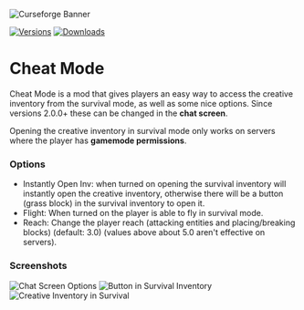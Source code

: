 ![Curseforge Banner](https://mc.lookonthebrightsi.de/cheat_mode/images/main_trimmed.png)

[![Versions](http://cf.way2muchnoise.eu/versions/MC_cheat-mode_latest.svg?badge_style=for_the_badge)](https://www.curseforge.com/minecraft/mc-mods/cheat-mode)
[![Downloads](http://cf.way2muchnoise.eu/short_cheat-mode.svg?badge_style=for_the_badge)](https://www.curseforge.com/minecraft/mc-mods/cheat-mode)

# Cheat Mode

Cheat Mode is a mod that gives players an easy way to access the creative inventory from the survival mode,
as well as some nice options. Since versions 2.0.0+ these can be changed in the **chat screen**.

Opening the creative inventory in survival mode only works on servers where the player has **gamemode permissions**.

### Options
- Instantly Open Inv: when turned on opening the survival inventory will instantly open the creative inventory, 
otherwise there will be a button (grass block) in the survival inventory to open it.
- Flight: When turned on the player is able to fly in survival mode.
- Reach: Change the player reach (attacking entities and placing/breaking blocks) (default: 3.0) (values above about 5.0 aren't effective on servers).

### Screenshots

![Chat Screen Options](https://media.forgecdn.net/attachments/492/96/2022-09-01_17.png)
![Button in Survival Inventory](https://media.forgecdn.net/attachments/492/99/2022-09-01_17.png)
![Creative Inventory in Survival](https://media.forgecdn.net/attachments/492/98/2022-09-01_17.png)